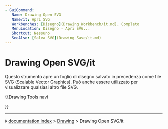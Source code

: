 ```yaml
---
- GuiCommand:
   Name: Drawing Open SVG
   Name/it: Apri SVG
   Workbenches: [Disegno](Drawing_Workbench/it.md), Completo
   MenuLocation: Disegno - Apri SVG...
   Shortcut: Nessuno
   SeeAlso: [Salva SVG](Drawing_Save/it.md)
---
```


# Drawing Open SVG/it

Questo strumento apre un foglio di disegno salvato in precedenza come file SVG (Scalable Vector Graphics). Può anche essere utilizzato per visualizzare qualsiasi altro file SVG.








{{Drawing Tools navi

}}



---
⏵ [documentation index](../README.md) > [Drawing](Category_Drawing.md) > Drawing Open SVG/it
